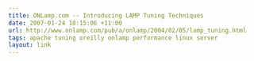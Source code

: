 ```yaml
---
title: ONLamp.com -- Introducing LAMP Tuning Techniques
date: 2007-01-24 18:15:06 +11:00
url: http://www.onlamp.com/pub/a/onlamp/2004/02/05/lamp_tuning.html
tags: apache tuning oreilly onlamp performance linux server
layout: link
---
```

